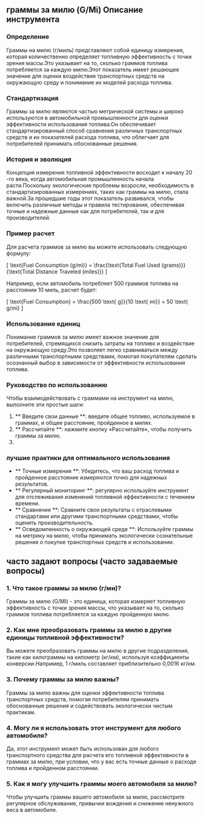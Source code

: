 ## граммы за милю (G/Mi) Описание инструмента

### Определение
Граммы на милю (г/миль) представляют собой единицу измерения, которая количественно определяет топливную эффективность с точки зрения массы.Это указывает на то, сколько граммов топлива потребляется за каждую милю.Этот показатель имеет решающее значение для оценки воздействия транспортных средств на окружающую среду и понимание их моделей расхода топлива.

### Стандартизация
Граммы за милю являются частью метрической системы и широко используются в автомобильной промышленности для оценки эффективности использования топлива.Он обеспечивает стандартизированный способ сравнения различных транспортных средств и их показателей расхода топлива, что облегчает для потребителей принимать обоснованные решения.

### История и эволюция
Концепция измерения топливной эффективности восходит к началу 20 -го века, когда автомобильная промышленность начала расти.Поскольку экологические проблемы возросли, необходимость в стандартизированных измерениях, таких как граммы на милю, стала важной.За прошедшие годы этот показатель развивался, чтобы включить различные методы и правила тестирования, обеспечивая точные и надежные данные как для потребителей, так и для производителей.

### Пример расчет
Для расчета граммов за милю вы можете использовать следующую формулу:

\[ \text{Fuel Consumption (g/mi)} = \frac{\text{Total Fuel Used (grams)}}{\text{Total Distance Traveled (miles)}} \]

Например, если автомобиль потребляет 500 граммов топлива на расстоянии 10 миль, расчет будет:

\[ \text{Fuel Consumption} = \frac{500 \text{ g}}{10 \text{ mi}} = 50 \text{ g/mi} \]

### Использование единиц
Понимание граммов за милю имеет важное значение для потребителей, стремящихся снизить затраты на топливо и воздействие на окружающую среду.Это позволяет легко сравниваться между различными транспортными средствами, помогая покупателям сделать осознанный выбор в зависимости от эффективности использования топлива.

### Руководство по использованию
Чтобы взаимодействовать с граммами на инструмент на милю, выполните эти простые шаги:
1. ** Введите свои данные **: введите общее топливо, используемое в граммах, и общее расстояние, пройденное в милях.
2. ** Рассчитайте **: нажмите кнопку «Рассчитайте», чтобы получить граммы за милю.
3.

### лучшие практики для оптимального использования
- ** Точные измерения **: Убедитесь, что ваш расход топлива и пройденное расстояние измеряются точно для надежных результатов.
- ** Регулярный мониторинг **: регулярно используйте инструмент для отслеживания изменений топливной эффективности с течением времени.
- ** Сравнение **: Сравните свои результаты с отраслевыми стандартами или другими транспортными средствами, чтобы оценить производительность.
- ** Осведомленность о окружающей среде **: Используйте граммы на метрику на милю, чтобы принимать экологически сознательные решения о покупке транспортных средств и использовании.

## часто задают вопросы (часто задаваемые вопросы)

### 1. Что такое граммы за милю (г/ми)?
Граммы за милю (G/MI) - это единица, которая измеряет топливную эффективность с точки зрения массы, что указывает на то, сколько граммов топлива потребляется за каждую пройденную милю.

### 2. Как мне преобразовать граммы за милю в другие единицы топливной эффективности?
Вы можете преобразовать граммы на милю в другие подразделения, такие как килограммы на километр (кг/км), используя коэффициенты конверсии.Например, 1 г/миль составляет приблизительно 0,0016 кг/км.

### 3. Почему граммы за милю важны?
Граммы за милю важны для оценки эффективности топлива транспортных средств, помогая потребителям принимать обоснованные решения и содействовать экологически чистым практикам.

### 4. Могу ли я использовать этот инструмент для любого автомобиля?
Да, этот инструмент может быть использован для любого транспортного средства для расчета его топливной эффективности в граммах за милю, при условии, что у вас есть точные данные о расходе топлива и пройденном расстоянии.

### 5. Как я могу улучшить граммы моего автомобиля за милю?
Чтобы улучшить граммы вашего автомобиля за милю, рассмотрите регулярное обслуживание, привычки вождения и снижение ненужного веса в автомобиле.